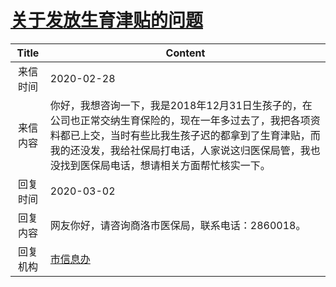 # <a href="http://www.shangluo.gov.cn/zmhd/ldxxxx.jsp?urltype=leadermail.LeaderMailContentUrl&wbtreeid=1112&leadermailid=5706">关于发放生育津贴的问题</a>
| Title |                                                               Content                                                                |
|:-----:|--------------------------------------------------------------------------------------------------------------------------------------|
| 来信时间  | 2020-02-28                                                                                                                           |
| 来信内容  | 你好，我想咨询一下，我是2018年12月31日生孩子的，在公司也正常交纳生育保险的，现在一年多过去了，我把各项资料都已上交，当时有些比我生孩子迟的都拿到了生育津贴，而我的还没发，我给社保局打电话，人家说这归医保局管，我也没找到医保局电话，想请相关方面帮忙核实一下。 |
| 回复时间  | 2020-03-02                                                                                                                           |
| 回复内容  | 网友你好，请咨询商洛市医保局，联系电话：2860018。                                                                                                         |
| 回复机构  | <a href="../../category/agencies/市信息办.md">市信息办</a>                                                                                   |